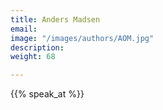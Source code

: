 ```yaml
---
title: Anders Madsen
email: 
image: "/images/authors/AOM.jpg"
description: 
weight: 68  

---
```


{{% speak_at %}}

